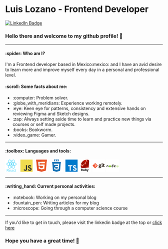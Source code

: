 <div>
  <h1>Luis Lozano - Frontend Developer</h1> 
  <div id="badges">
    <a href="https://www.linkedin.com/in/lslozano">
      <img src="https://img.shields.io/badge/LinkedIn-blue?style=for-the-badge&logo=linkedin&logoColor=white" alt="LinkedIn Badge"/>
    </a>
  </div>
</div>

<div id="welcome">
  <h3>Hello there and welcome to my github profile! 👋</h3>
</div>

---

<div id="about">
  <div id="intro">
    <h4>:spider: Who am I?</h4>
    <div>
      <p>I'm a Frontend developer based in Mexico:mexico: and I have an avid desire to learn more and improve myself every day in a personal and professional level.</p>
    </div>
  </div>
  <div id="facts">
    <h4>:scroll: Some facts about me:</h4>
    <ul>
      <li>:computer: Problem solver.</li>
      <li>:globe_with_meridians: Experience working remotely.</li>
      <li>:eye: Keen eye for patterns, consistency and extensive hands on reviewing Figma and Sketch designs.</li>
      <li>:zap: Always setting aside time to learn and practice new things via courses or self made projects.</li>
      <li>:books: Bookworm.</li>
      <li>:video_game: Gamer.</li>
    </ul>
  </div>
</div>

---

<div id="tools">
  <h4>:toolbox: Languages and tools:</h4>
  <div>
    <img src="https://github.com/devicons/devicon/blob/master/icons/react/react-original-wordmark.svg" title="React" alt="React" width="40" height="40"/>&nbsp;
    <img src="https://github.com/devicons/devicon/blob/master/icons/javascript/javascript-original.svg" title="JavaScript" alt="JavaScript" width="40" height="40"/>&nbsp;
    <img src="https://github.com/devicons/devicon/blob/master/icons/html5/html5-original.svg" title="HTML5" alt="HTML" width="40" height="40"/>&nbsp;
    <img src="https://github.com/devicons/devicon/blob/master/icons/css3/css3-plain-wordmark.svg"  title="CSS3" alt="CSS" width="40" height="40"/>&nbsp;
    <img src="https://github.com/devicons/devicon/blob/master/icons/typescript/typescript-original.svg" title="Git" **alt="Git" width="40" height="40"/>
    <img src="https://github.com/devicons/devicon/blob/master/icons/ruby/ruby-original-wordmark.svg" title="Git" **alt="Git" width="40" height="40"/>
    <img src="https://github.com/devicons/devicon/blob/master/icons/git/git-original-wordmark.svg" title="Git" **alt="Git" width="40" height="40"/>
    <img src="https://github.com/devicons/devicon/blob/master/icons/nodejs/nodejs-original-wordmark.svg" title="NodeJS" alt="NodeJS" width="40" height="40"/>&nbsp;
  </div>
</div>

---

<div id="current_activities">
  <h4>:writing_hand: Current personal activities:</h4>
  <ul>
    <li>:notebook: Working on my personal blog</li>
    <li>:fountain_pen: Writing articles for my blog</li>
    <li>:microscope: Going through a computer science course</li>
  </ul>
</div>

---

<div id="goodbye">
  <p>If you'd like to get in touch, please visit the linkedin badge at the top or <a href="https://www.linkedin.com/in/lslozano">click here</a></p>
  <h3>Hope you have a great time! 👋</h3>
</div>
